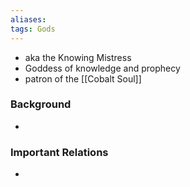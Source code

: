 ```yaml
---
aliases: 
tags: Gods
---
```


-  aka the Knowing Mistress
- Goddess of knowledge and prophecy
- patron of the [[Cobalt Soul]]

### Background
-  

### Important Relations
-  